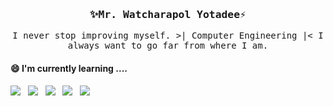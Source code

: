 <h3 align='center'><samp>✨<strong>Mr. Watcharapol Yotadee</strong>⚡</samp></h3> 
<p align='center'> <samp> I never stop improving myself. >| Computer Engineering |< I always want to go far from where I am.</samp></p>

<h4> 😄 I'm currently learning ....</h4>

<p >
  <img src="https://img.shields.io/badge/html5%20-%23e34f26.svg?&style=for-the-badge&logo=html5&logoColor=white" />&nbsp;&nbsp;
<img src="https://img.shields.io/badge/css3%20-%231572B6.svg?&style=for-the-badge&logo=css3&logoColor=white" />&nbsp;&nbsp;
<img src="https://img.shields.io/badge/react%20-%2361DAFB.svg?&style=for-the-badge&logo=react&logoColor=white" />&nbsp;&nbsp;&nbsp;<img 
<img src="https://img.shields.io/badge/jquery%20-%230769ad.svg?&style=for-the-badge&logo=jquery&logoColor=white" />&nbsp;&nbsp;
<img src="https://img.shields.io/badge/javascript%20-%23F7DF1E.svg?&style=for-the-badge&logo=javascript&logoColor=white" />&nbsp;&nbsp;
</p>





